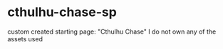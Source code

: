 # cthulhu-chase-sp
custom created starting page: "Cthulhu Chase"
I do not own any of the assets used
